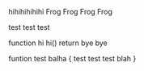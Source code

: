 hihihihihihi
Frog Frog Frog Frog 

test test test

function hi hi()
return bye bye

funtion test balha {
    test test test 
    blah
}